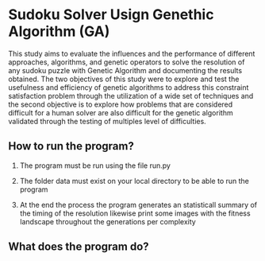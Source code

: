 # Sudoku Solver Usign Genethic Algorithm (GA)

This study aims to evaluate the influences and the performance of different approaches, algorithms, and genetic operators to solve the resolution of any sudoku puzzle with Genetic Algorithm and documenting the results obtained. The two objectives of this study were to explore and test the usefulness and efficiency of genetic algorithms to address this constraint satisfaction problem through the utilization of a wide set of techniques and the second objective is to explore how problems that are considered difficult for a human solver are also difficult for the genetic algorithm validated through the testing of multiples level of difficulties.

## How to run the program?

1. The program must be run using the file run.py

2. The folder data must exist on your local directory to be able to run the program

3. At the end the process the program generates an statisticall summary of the timing of the resolution likewise print some images with the fitness landscape throughout the generations per complexity


## What does the program do?

